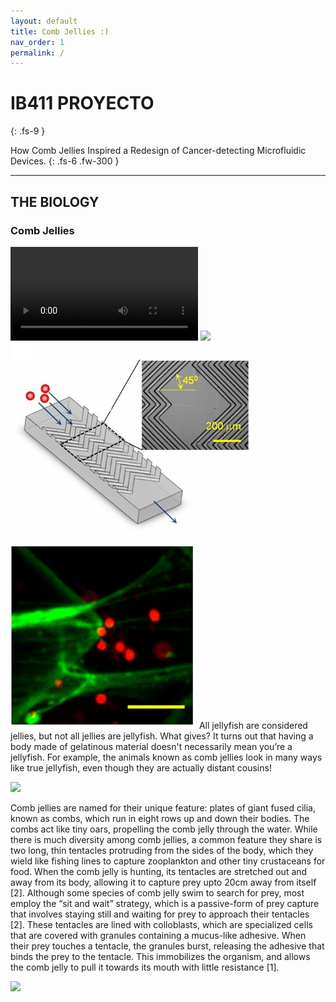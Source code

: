 ```yaml
---
layout: default
title: Comb Jellies :)
nav_order: 1
permalink: /
---
```


# IB411 PROYECTO
{: .fs-9 }

How Comb Jellies Inspired a Redesign of Cancer-detecting Microfluidic Devices.
{: .fs-6 .fw-300 }

---

## THE BIOLOGY

### Comb Jellies 
![](https://github.com/diya-k/diya-k.github.io/blob/master/docs/sm01.wmv)
![](https://www.pnas.org/content/pnas/109/48/19626/F4.large.jpg)
![](https://github.com/diya-k/diya-k.github.io/blob/master/device_mod.jpg)
![](https://github.com/diya-k/diya-k.github.io/blob/master/captured_cells.PNG)
All jellyfish are considered jellies, but not all jellies are jellyfish. What gives? It turns out that having a body made of gelatinous material doesn't necessarily mean you’re a jellyfish. For example, the animals known as comb jellies look in many ways like true jellyfish, even though they are actually distant cousins!

![](https://media.wired.com/photos/59323e925c4fbd732b55167a/master/w_660,c_limit/The-Lovely-Lobed-Comb-Jelly.gif)

Comb jellies are named for their unique feature: plates of giant fused cilia, known as combs, which run in eight rows up and down their bodies. The combs act like tiny oars, propelling the comb jelly through the water. While there is much diversity among comb jellies, a common feature they share is two long, thin tentacles protruding from the sides of the body, which they wield like fishing lines to capture zooplankton and other tiny crustaceans for food. When the comb jelly is hunting, its tentacles are stretched out and away from its body, allowing it to capture prey upto 20cm away from itself [2]. Although some species of comb jelly swim to search for prey, most employ the “sit and wait” strategy, which is a passive-form of prey capture that involves staying still and waiting for prey to approach their tentacles [2]. These tentacles are lined with colloblasts, which are specialized cells that are covered with granules containing a mucus-like adhesive. When their prey touches a tentacle, the granules burst, releasing the adhesive that binds the prey to the tentacle. This immobilizes the organism, and allows the comb jelly to pull it towards its mouth with little resistance [1]. 

![](https://ocean.si.edu/sites/default/files/styles/article_full_width_592/public/dryodora.jpg?itok=Nawc2m38:large)

